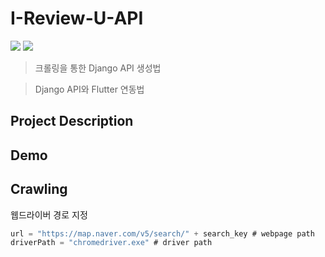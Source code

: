 # I-Review-U-API
<img src="https://img.shields.io/badge/platform-python-blue"> <img src="https://img.shields.io/badge/platform-Flutter-skyblue">

> 크롤링을 통한 Django API 생성법


> Django API와 Flutter 연동법

## Project Description



## Demo


## Crawling

웹드라이버 경로 지정

```c
url = "https://map.naver.com/v5/search/" + search_key # webpage path
driverPath = "chromedriver.exe" # driver path
```

